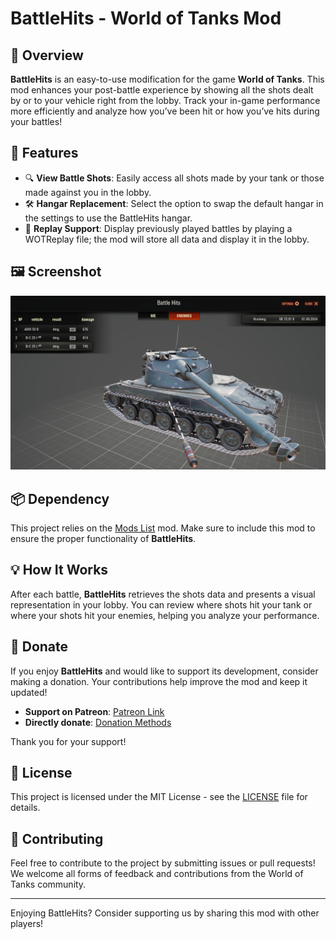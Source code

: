 ﻿# BattleHits - World of Tanks Mod

## 🚀 Overview

**BattleHits** is an easy-to-use modification for the game **World of Tanks**. This mod enhances your post-battle experience by showing all the shots dealt by or to your vehicle right from the lobby. Track your in-game performance more efficiently and analyze how you’ve been hit or how you’ve hits during your battles!

## 🌟 Features

- 🔍 **View Battle Shots**: Easily access all shots made by your tank or those made against you in the lobby.
- 🛠️ **Hangar Replacement**: Select the option to swap the default hangar in the settings to use the BattleHits hangar.
- 🔄 **Replay Support**: Display previously played battles by playing a WOTReplay file; the mod will store all data and display it in the lobby.

## 🖼️ Screenshot

![Mod UI](./resources/ui_preview.png)

## 📦 Dependency
This project relies on the [Mods List](https://gitlab.com/wot-public-mods/mods-list) mod. Make sure to include this mod to ensure the proper functionality of **BattleHits**.

## 💡 How It Works

After each battle, **BattleHits** retrieves the shots data and presents a visual representation in your lobby. You can review where shots hit your tank or where your shots hit your enemies, helping you analyze your performance.

## 💖 Donate

If you enjoy **BattleHits** and would like to support its development, consider making a donation. Your contributions help improve the mod and keep it updated!

- **Support on Patreon**: [Patreon Link](https://www.patreon.com/poliroid)
- **Directly donate**: [Donation Methods](https://poliroid.me/donate/)

Thank you for your support!

## 📄 License

This project is licensed under the MIT License - see the [LICENSE](./LICENSE.md) file for details.

## 🤝 Contributing

Feel free to contribute to the project by submitting issues or pull requests! We welcome all forms of feedback and contributions from the World of Tanks community.

---

Enjoying BattleHits? Consider supporting us by sharing this mod with other players!
